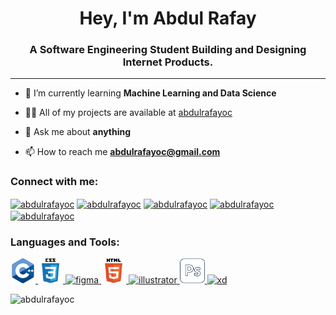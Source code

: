 <h1 align="center">Hey, I'm Abdul Rafay</h1>

<h3 align="center">A Software Engineering Student Building and Designing Internet Products.</h3>

<!-- <p target="blank"> <img src="https://komarev.com/ghpvc/?username=abdulrafayoc&label=Views&color=949494&style=flat" alt="abdulrafayoc" /> </p>

<p align="left"> <a href="https://github.com/ryo-ma/github-profile-trophy"><img src="https://github-profile-trophy.vercel.app/?username=abdulrafayoc" alt="abdulrafayoc" /></a> </p> 

<p target="blank"> <a href="https://twitter.com/abdulrafayoc" target="blank"><img src="https://img.shields.io/twitter/follow/abdulrafayoc?logo=twitter&style=for-the-badge" alt="abdulrafayoc" /></a> </p>-->
---
- 🔭 I’m currently learning **Machine Learning and Data Science**

<!-- - 🌱 I’m currently learning **C++ and Javascript** -->

<!-- - 🤝 I’m looking for help with **Bootstrapping a Saas Product** in future -->

- 👨‍💻 All of my projects are available at [abdulrafayoc](be.net/abdulrafayoc)

- 💬 Ask me about **anything**

- 📫 How to reach me **abdulrafayoc@gmail.com**

<h3 align="left">Connect with me:</h3>
<p align="left">
<a href="https://twitter.com/abdulrafayoc" target="blank"><img align="center" src="https://raw.githubusercontent.com/rahuldkjain/github-profile-readme-generator/master/src/images/icons/Social/twitter.svg" alt="abdulrafayoc" height="30" width="40" /></a>
<a href="https://linkedin.com/in/abdulrafayoc" target="blank"><img align="center" src="https://raw.githubusercontent.com/rahuldkjain/github-profile-readme-generator/master/src/images/icons/Social/linked-in-alt.svg" alt="abdulrafayoc" height="30" width="40" /></a>
<a href="https://instagram.com/abdulrafayoc" target="blank"><img align="center" src="https://raw.githubusercontent.com/rahuldkjain/github-profile-readme-generator/master/src/images/icons/Social/instagram.svg" alt="abdulrafayoc" height="30" width="40" /></a>
<a href="https://dribbble.com/abdulrafayoc" target="blank"><img align="center" src="https://raw.githubusercontent.com/rahuldkjain/github-profile-readme-generator/master/src/images/icons/Social/dribbble.svg" alt="abdulrafayoc" height="30" width="40" /></a>
<a href="https://www.behance.net/abdulrafayoc" target="blank"><img align="center" src="https://raw.githubusercontent.com/rahuldkjain/github-profile-readme-generator/master/src/images/icons/Social/behance.svg" alt="abdulrafayoc" height="30" width="40" /></a>
</p>
  
<h3 align="left">Languages and Tools:</h3>
<p align="left"> <a href="https://www.w3schools.com/cpp/" target="_blank" rel="noreferrer"> <img src="https://raw.githubusercontent.com/devicons/devicon/master/icons/cplusplus/cplusplus-original.svg" alt="cplusplus" width="40" height="40"/> </a> <a href="https://www.w3schools.com/css/" target="_blank" rel="noreferrer"> <img src="https://raw.githubusercontent.com/devicons/devicon/master/icons/css3/css3-original-wordmark.svg" alt="css3" width="40" height="40"/> </a> <a href="https://www.figma.com/" target="_blank" rel="noreferrer"> <img src="https://www.vectorlogo.zone/logos/figma/figma-icon.svg" alt="figma" width="40" height="40"/> </a> <a href="https://www.w3.org/html/" target="_blank" rel="noreferrer"> <img src="https://raw.githubusercontent.com/devicons/devicon/master/icons/html5/html5-original-wordmark.svg" alt="html5" width="40" height="40"/> </a> <a href="https://www.adobe.com/in/products/illustrator.html" target="_blank" rel="noreferrer"> <img src="https://www.vectorlogo.zone/logos/adobe_illustrator/adobe_illustrator-icon.svg" alt="illustrator" width="40" height="40"/> </a> <a href="https://www.photoshop.com/en" target="_blank" rel="noreferrer"> <img src="https://raw.githubusercontent.com/devicons/devicon/master/icons/photoshop/photoshop-line.svg" alt="photoshop" width="40" height="40"/> </a> <a href="https://www.adobe.com/products/xd.html" target="_blank" rel="noreferrer"> <img src="https://cdn.worldvectorlogo.com/logos/adobe-xd.svg" alt="xd" width="40" height="40"/> </a> </p>

<p><img align="left" src="https://github-readme-stats.vercel.app/api/top-langs?username=abdulrafayoc&show_icons=true&theme=dark&locale=en&layout=compact" alt="abdulrafayoc" width="40%" /></p>
<!-- <p><img align="right" src="https://github-readme-streak-stats.herokuapp.com/?user=abdulrafayoc&theme=dark" alt="abdulrafayoc" width="55%" /></p>
<p>&nbsp;<img align="center" src="https://github-readme-stats.vercel.app/api?username=abdulrafayoc&show_icons=true&theme=dark&cache_seconds=1800&locale=en" alt="abdulrafayoc" width="40%" /></p> -->

